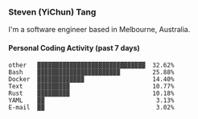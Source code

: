 ### Steven (YiChun) Tang

I'm a software engineer based in Melbourne, Australia.

#### Personal Coding Activity (past 7 days)
```
other   ▓▓▓▓▓▓▓▓▓▓▓▓▓▓▓▓▓▓▓▓▓▓▓▓▓▓▓▓▓▓  32.62%
Bash    ▓▓▓▓▓▓▓▓▓▓▓▓▓▓▓▓▓▓▓▓▓▓▓         25.88%
Docker  ▓▓▓▓▓▓▓▓▓▓▓▓▓                   14.40%
Text    ▓▓▓▓▓▓▓▓▓                       10.77%
Rust    ▓▓▓▓▓▓▓▓▓                       10.18%
YAML    ▓▓                               3.13%
E-mail  ▓▓                               3.02%
```
